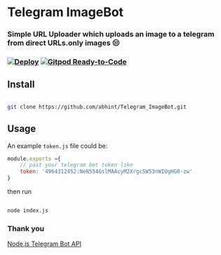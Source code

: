 # Telegram ImageBot
### Simple URL Uploader which uploads an image to a telegram from direct URLs.only images 😒
### [![Deploy](https://www.herokucdn.com/deploy/button.svg)](https://heroku.com/deploy) [![Gitpod Ready-to-Code](https://img.shields.io/badge/Gitpod-ready--to--code-blue?logo=gitpod)](https://gitpod.io/#https://github.com/AbhijithNT/Telegram_ImageBot/) 
## Install
```sh

git clone https://github.com/abhint/Telegram_ImageBot.git

```

## Usage

An example `token.js` file could be:
```js
module.exports ={
    // past your telegram bot token like
    token: '4964312452:NeN554GslMAAcyM2XrgcSW53nWIUgHG0-zw'
}
```
then run

```sh

node index.js

```
### Thank you
[Node.js Telegram Bot API](https://github.com/yagop/node-telegram-bot-api/)
